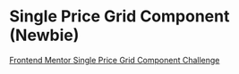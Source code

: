 # Single Price Grid Component (Newbie)

[Frontend Mentor Single Price Grid Component Challenge](https://www.frontendmentor.io/challenges/single-price-grid-component-5ce41129d0ff452fec5abbbc)
